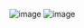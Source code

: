 ![image](https://github.com/Nur-Adnan/Phone_hunter/assets/56475820/4da469a8-eeb1-4a7c-9df5-92f81b00c4bf)
![image](https://github.com/Nur-Adnan/Phone_hunter/assets/56475820/51a28a54-752f-4a59-8a9a-e43b643c1e65)


